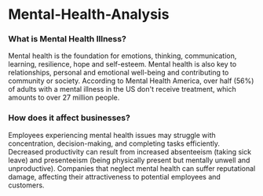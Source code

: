 # Mental-Health-Analysis
### What is Mental Health Illness?
Mental health is the foundation for emotions, thinking, communication, learning, resilience, hope and self-esteem. Mental health is also key to relationships, personal and emotional well-being and contributing to community or society.
According to Mental Health America, over half (56%) of adults with a mental illness in the US don't receive treatment, which amounts to over 27 million people.
### How does it affect businesses?
Employees experiencing mental health issues may struggle with concentration, decision-making, and completing tasks efficiently.
Decreased productivity can result from increased absenteeism (taking sick leave) and presenteeism (being physically present but mentally unwell and unproductive).
Companies that neglect mental health can suffer reputational damage, affecting their attractiveness to potential employees and customers.
